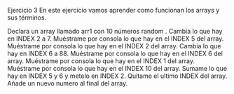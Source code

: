 Ejercicio 3
En este ejercicio vamos aprender como funcionan los arrays y sus términos.

Declara un array llamado arr1 con 10 números random .
Cambia lo que hay en INDEX 2 a 7.
Muéstrame por consola lo que hay en el INDEX 5 del array.
Muéstrame por consola lo que hay en el INDEX 2 del array.
Cambia lo que hay en INDEX 6 a 88.
Muéstrame por consola lo que hay en el INDEX 6 del array.
Muéstrame por consola lo que hay en el INDEX 1 del array.
Muéstrame por consola lo que hay en el INDEX 10 del array.
Sumame lo que hay en INDEX 5 y 6 y metelo en INDEX 2.
Quitame el ultimo INDEX del array.
Añade un nuevo numero al final del array.
